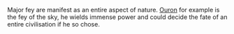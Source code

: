 Major fey are manifest as an entire aspect of nature. [Ouron](lore/cosmology/fey/major_fey/ouron.md) for example is the fey of the sky, he wields immense power and could decide the fate of an entire civilisation if he so chose.